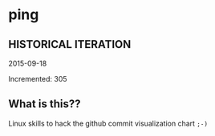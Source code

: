 # ping

## HISTORICAL ITERATION
2015-09-18

Incremented: 305

## What is this?? 
Linux skills to hack the github commit visualization chart `;-)`

